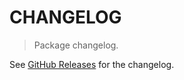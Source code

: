 # CHANGELOG

> Package changelog.

See [GitHub Releases](https://github.com/stdlib-js/math-iter-ops-multiply/releases) for the changelog.